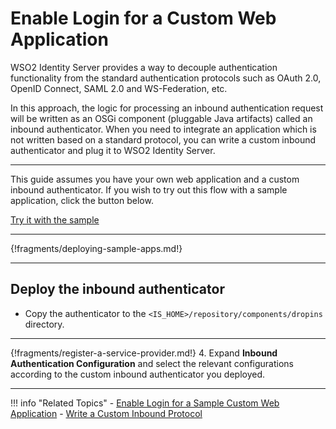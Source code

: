 # Enable Login for a Custom Web Application

WSO2 Identity Server provides a way to decouple authentication functionality from the standard authentication
protocols such as OAuth 2.0, OpenID Connect, SAML 2.0 and WS-Federation, etc. 

In this approach, the logic for processing an inbound authentication request will be written as an OSGi component (pluggable Java artifacts) called an inbound authenticator.
When you need to integrate an application which is not written based on a standard protocol, you can write a custom inbound authenticator and plug it to WSO2 Identity Server.

---

This guide assumes you have your own web application and a custom inbound authenticator. If you wish to try out this flow with a sample application, click the button below. 

<a class="samplebtn_a" href="../../../quick-starts/webapp-custom-sample" rel="nofollow noopener">Try it with the sample</a>

----
{!fragments/deploying-sample-apps.md!}

----

## Deploy the inbound authenticator

- Copy the authenticator to the ```<IS_HOME>/repository/components/dropins``` directory.

----

{!fragments/register-a-service-provider.md!}
4. Expand **Inbound Authentication Configuration** and select the relevant configurations according to the custom inbound authenticator you deployed.

----

!!! info "Related Topics"
    - [Enable Login for a Sample Custom Web Application](../../../quick-starts/webapp-custom-sample)
    - [Write a Custom Inbound Protocol](insertlink)
